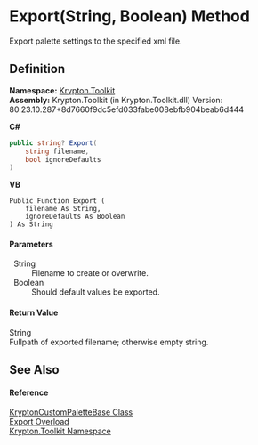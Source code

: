 # Export(String, Boolean) Method


Export palette settings to the specified xml file.



## Definition
**Namespace:** <a href="79d2eac2-21f4-54ff-7552-b20c33c30600.md">Krypton.Toolkit</a>  
**Assembly:** Krypton.Toolkit (in Krypton.Toolkit.dll) Version: 80.23.10.287+8d7660f9dc5efd033fabe008ebfb904beab6d444

**C#**
``` C#
public string? Export(
	string filename,
	bool ignoreDefaults
)
```
**VB**
``` VB
Public Function Export ( 
	filename As String,
	ignoreDefaults As Boolean
) As String
```



#### Parameters
<dl><dt>  String</dt><dd>Filename to create or overwrite.</dd><dt>  Boolean</dt><dd>Should default values be exported.</dd></dl>

#### Return Value
String  
Fullpath of exported filename; otherwise empty string.

## See Also


#### Reference
<a href="19e895c2-5326-25bf-d4bb-c7367f234f77.md">KryptonCustomPaletteBase Class</a>  
<a href="52b0b935-f5c3-da82-52a5-ff118941062f.md">Export Overload</a>  
<a href="79d2eac2-21f4-54ff-7552-b20c33c30600.md">Krypton.Toolkit Namespace</a>  
